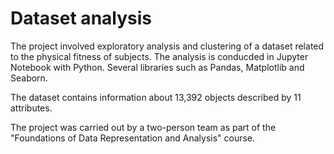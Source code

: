# Dataset analysis
The project involved exploratory analysis and clustering of a dataset related to the physical fitness of subjects. The analysis is conducded in Jupyter Notebook with Python. Several libraries such as Pandas, Matplotlib and Seaborn.

The dataset contains information about 13,392 objects described by 11 attributes.

The project was carried out by a two-person team as part of the "Foundations of Data Representation and Analysis" course.
